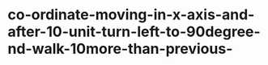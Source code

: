 # co-ordinate-moving-in-x-axis-and-after-10-unit-turn-left-to-90degree-nd-walk-10more-than-previous-